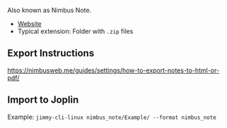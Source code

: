 Also known as Nimbus Note.

- [Website](https://nimbusweb.me/note/)
- Typical extension: Folder with `.zip` files

## Export Instructions

<https://nimbusweb.me/guides/settings/how-to-export-notes-to-html-or-pdf/>

## Import to Joplin

Example: `jimmy-cli-linux nimbus_note/Example/ --format nimbus_note`
